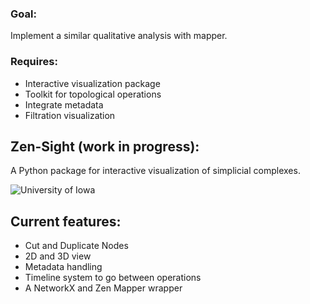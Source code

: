 ### Goal:
Implement a similar qualitative analysis with mapper.

### Requires:
- Interactive visualization package
- Toolkit for topological operations
- Integrate metadata
- Filtration visualization


## Zen-Sight (work in progress):

A Python package for interactive visualization of simplicial complexes.
<div class="uiowa-logo">
    <img src="images/zen_sight.gif" alt="University of Iowa" style="max-width: 65%;">
</div>


## Current features:
- Cut and Duplicate Nodes
- 2D and 3D view
- Metadata handling
- Timeline system to go between operations
- A NetworkX and Zen Mapper wrapper

